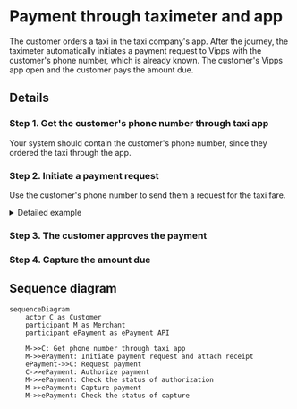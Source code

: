 <!-- START_METADATA
---
sidebar_position: 103
hide_table_of_contents: false
pagination_next: null
pagination_prev: null
---

import AUTHORIZEPAYMENT from '../_common/_customer_authorizes_epayment.md'
import FULLCAPTURE from '../_common/_full_capture.md'
END_METADATA -->

# Payment through taximeter and app

The customer orders a taxi in the taxi company's app. After the journey, the taximeter automatically initiates a payment request to Vipps with the customer's phone number, which is already known.
The customer's Vipps app open and the customer pays the amount due.

## Details

### Step 1. Get the customer's phone number through taxi app

Your system should contain the customer's phone number, since they ordered the taxi through the app.

### Step 2. Initiate a payment request

Use the customer's phone number to send them a request for the taxi fare.

<details>
<summary>Detailed example</summary>
<div>

To create this payment, you first send a
[create payment](https://developer.vippsmobilepay.com/api/epayment#tag/CreatePayments) request, where `customer.phoneNumber` is set.

Use `userFlow:PUSH_MESSAGE` and `"customerInteraction": "CUSTOMER_PRESENT"` while initiating the payment.
Use the customer's phone number to send them a request for the taxi fare.

Attach the receipt simultaneously.

Here is an example HTTP POST:

[`POST:/epayment/v1/payments`](https://developer.vippsmobilepay.com/api/epayment#tag/CreatePayments/operation/createPayment)

```json
{
  "amount": {
    "value": 10000,
    "currency": "NOK"
  },
  "paymentMethod": {
    "type": "WALLET"
  },
  "customer": {
    "phoneNumber": 4791234567
  },
  "customerInteraction": "CUSTOMER_PRESENT",
  "receipt":{
    "orderLines": [
      {
        "name": "trip",
        "id": "line_item_1",
        "totalAmount": 100000,
        "totalAmountExcludingTax": 80000,
        "totalTaxAmount": 20000,
        "taxPercentage": 25,
      },
    ],
    "bottomLine": {
      "currency": "NOK",
      "posId": "taxi_122",
      "tipAmount": 10000
    },
   "receiptNumber": "0527013501"
  },
  "reference": 2486791679658155992,
  "userFlow": "PUSH_MESSAGE",
  "returnUrl": "http://example.com/redirect?reference=2486791679658155992",
  "paymentDescription": "Travel from Oslo central station to Oslo airport"
}

```

</div>
</details>

### Step 3. The customer approves the payment

<AUTHORIZEPAYMENT />

### Step 4. Capture the amount due

<FULLCAPTURE />

## Sequence diagram

``` mermaid
sequenceDiagram
    actor C as Customer
    participant M as Merchant
    participant ePayment as ePayment API

    M->>C: Get phone number through taxi app
    M->>ePayment: Initiate payment request and attach receipt
    ePayment->>C: Request payment
    C->>ePayment: Authorize payment
    M->>ePayment: Check the status of authorization
    M->>ePayment: Capture payment 
    M->>ePayment: Check the status of capture
```
